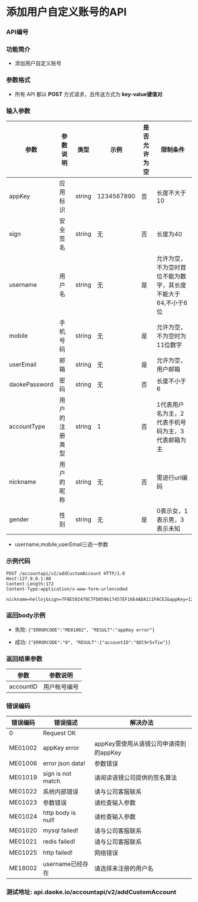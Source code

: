 添加用户自定义账号的API
========================

### API编号

### 功能简介
* 添加用户自定义账号

### 参数格式

* 所有 API 都以 **POST** 方式请求，且传送方式为 **key-value键值对**.

### 输入参数


 参数              |参数说明            |  类型       |   示例         |是否允许为空|  限制条件
-------------------|--------------------|-------------|----------------|------------|---------------------
 appKey            | 应用标识           | string      |  1234567890   |否          | 长度不大于10
 sign              | 安全签名           | string      |  无            |否          | 长度为40
 username          | 用户名             | string      |  无            |是          | 允许为空，不为空时首位不能为数字，其长度不能大于64,不小于6位
 mobile            | 手机号码           | string      |  无            |是          | 允许为空，不为空时为11位数字
 userEmail         | 邮箱               | string      |  无            |是          | 允许为空，用户邮箱
 daokePassword     | 密码               | string      |  无            |否          | 长度不小于6
 accountType       | 用户的注册类型     | string      |  1             |否          | 1代表用户名为主，2代表手机号码为主，3代表邮箱为主
 nickname          | 用户的昵称         | string      |  无            |否          | 需进行url编码
 gender            | 性别               | string      |  无            |是          | 0表示女，1表示男，3表示未知

* username,mobile,userEmail三选一参数
### 示例代码

    POST /accountapi/v2/addCustomAccount HTTP/1.0
    Host:127.0.0.1:80
    Content-Length:172
    Content-Type:application/x-www-form-urlencoded

    nickname=helloj&sign=7F8E592478C7FD859617457EF16E4ADA111FACE2&appKey=1234567890&gender=1&daokePassword=abc123&username=ja9zh1010&accountType=1

### 返回body示例

* 失败: `{"ERRORCODE":"ME01002", "RESULT":"appKey error"}`

* 成功: `{"ERRORCODE":"0", "RESULT":{"accountID":"QOl9r5vTiw"}}`


### 返回结果参数

参数                    | 参数说明
------------------------|--------------------------------
accountID               | 用户帐号编号


### 错误编码

错误编码    | 错误描述                  | 解决办法
------------|---------------------------|------------------
0           | Request OK                |
ME01002     | appKey error              | appKey需使用从语镜公司申请得到的appKey
ME01006     | error json data!          | 参数错误
ME01019     | sign is not match         | 请阅读语镜公司提供的签名算法
ME01022     | 系统内部错误              	| 请与公司客服联系
ME01023     | 参数错误                  	| 请检查输入参数
ME01024	   | http body is null!        | 请检查输入参数
ME01020     | mysql failed!             | 请与公司客服联系
ME01021	   | redis failed!             | 请与公司客服联系
ME01025	   | http failed!              | 网络错误
ME18002     | username已经存在          | 请选择未注册的用户名


### 测试地址: api.daoke.io/accountapi/v2/addCustomAccount
